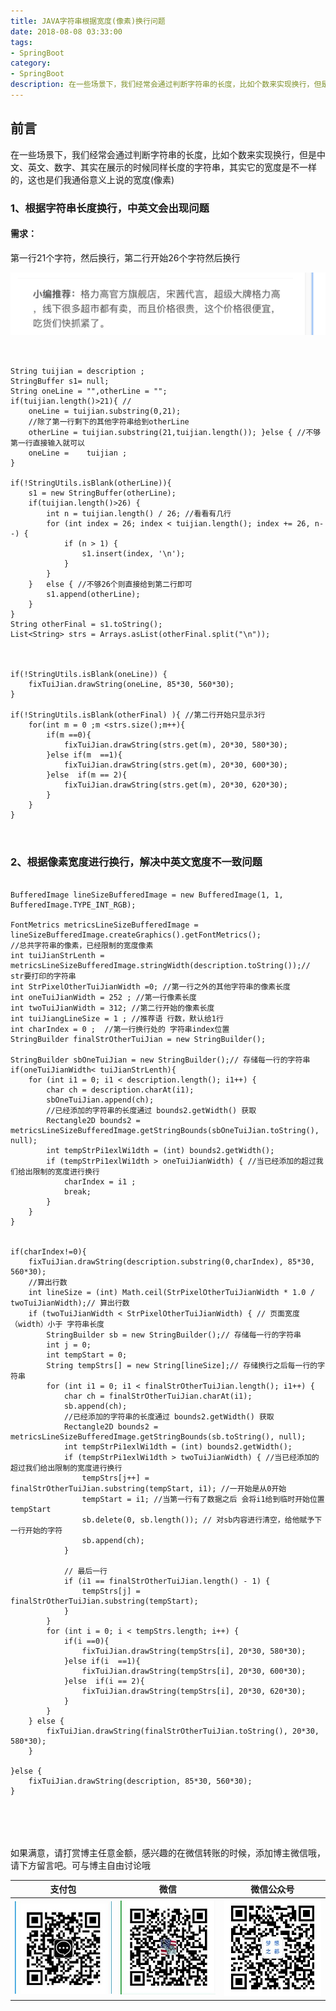```yaml
---
title: JAVA字符串根据宽度(像素)换行问题
date: 2018-08-08 03:33:00
tags: 
- SpringBoot
category: 
- SpringBoot
description: 在一些场景下，我们经常会通过判断字符串的长度，比如个数来实现换行，但是中文、英文、数字、其实在展示的时候同样长度的字符串，其实它的宽度是不一样的，这也是们我通俗意义上说的宽度(像素)
---
```

<!-- image url 
https://raw.githubusercontent.com/HealerJean/HealerJean.github.io/master/blogImages
　　首行缩进
<font color="red">  </font>
-->

## 前言

在一些场景下，我们经常会通过判断字符串的长度，比如个数来实现换行，但是中文、英文、数字、其实在展示的时候同样长度的字符串，其实它的宽度是不一样的，这也是们我通俗意义上说的宽度(像素)

### 1、根据字符串长度换行，中英文会出现问题

#### 需求：

第一行21个字符，然后换行，第二行开始26个字符然后换行

![WX20180808-163624@2x](https://raw.githubusercontent.com/HealerJean/HealerJean.github.io/master/blogImages/WX20180808-163624@2x.png)

```


String tuijian = description ;
StringBuffer s1= null;
String oneLine = "",otherLine = "";
if(tuijian.length()>21){ //
    oneLine = tuijian.substring(0,21);
    //除了第一行剩下的其他字符串给到otherLine
    otherLine = tuijian.substring(21,tuijian.length()); }else { //不够第一行直接输入就可以
    oneLine =    tuijian ;
}

if(!StringUtils.isBlank(otherLine)){
    s1 = new StringBuffer(otherLine);
    if(tuijian.length()>26) {
        int n = tuijian.length() / 26; //看看有几行
        for (int index = 26; index < tuijian.length(); index += 26, n--) {
            if (n > 1) {
                s1.insert(index, '\n');
            }
        }
    }   else { //不够26个则直接给到第二行即可
        s1.append(otherLine);
    }
}
String otherFinal = s1.toString();
List<String> strs = Arrays.asList(otherFinal.split("\n"));



if(!StringUtils.isBlank(oneLine)) {
    fixTuiJian.drawString(oneLine, 85*30, 560*30);
}

if(!StringUtils.isBlank(otherFinal) ){ //第二行开始只显示3行
    for(int m = 0 ;m <strs.size();m++){
        if(m ==0){
            fixTuiJian.drawString(strs.get(m), 20*30, 580*30);
        }else if(m  ==1){
            fixTuiJian.drawString(strs.get(m), 20*30, 600*30);
        }else  if(m == 2){
            fixTuiJian.drawString(strs.get(m), 20*30, 620*30);
        }
    }
}



```




### 2、根据像素宽度进行换行，解决中英文宽度不一致问题


```

BufferedImage lineSizeBufferedImage = new BufferedImage(1, 1, BufferedImage.TYPE_INT_RGB);

FontMetrics metricsLineSizeBufferedImage = lineSizeBufferedImage.createGraphics().getFontMetrics();
//总共字符串的像素，已经限制的宽度像素
int tuiJianStrLenth = metricsLineSizeBufferedImage.stringWidth(description.toString());// str要打印的字符串
int StrPixelOtherTuiJianWidth =0; //第一行之外的其他字符串的像素长度
int oneTuiJianWidth = 252 ; //第一行像素长度
int twoTuiJianWidth = 312; //第二行开始的像素长度
int tuiJiangLineSize = 1 ; //推荐语 行数，默认给1行
int charIndex = 0 ;  //第一行换行处的 字符串index位置
StringBuilder finalStrOtherTuiJian = new StringBuilder();

StringBuilder sbOneTuiJian = new StringBuilder();// 存储每一行的字符串
if(oneTuiJianWidth< tuiJianStrLenth){
    for (int i1 = 0; i1 < description.length(); i1++) {
        char ch = description.charAt(i1);
        sbOneTuiJian.append(ch);
        //已经添加的字符串的长度通过 bounds2.getWidth() 获取
        Rectangle2D bounds2 = metricsLineSizeBufferedImage.getStringBounds(sbOneTuiJian.toString(), null);
        int tempStrPi1exlWi1dth = (int) bounds2.getWidth();
        if (tempStrPi1exlWi1dth > oneTuiJianWidth) { //当已经添加的超过我们给出限制的宽度进行换行
            charIndex = i1 ;
            break;
        }
    }
}


if(charIndex!=0){
    fixTuiJian.drawString(description.substring(0,charIndex), 85*30, 560*30);
    //算出行数
    int lineSize = (int) Math.ceil(StrPixelOtherTuiJianWidth * 1.0 / twoTuiJianWidth);// 算出行数
    if (twoTuiJianWidth < StrPixelOtherTuiJianWidth) { // 页面宽度（width）小于 字符串长度
        StringBuilder sb = new StringBuilder();// 存储每一行的字符串
        int j = 0;
        int tempStart = 0;
        String tempStrs[] = new String[lineSize];// 存储换行之后每一行的字符串
        for (int i1 = 0; i1 < finalStrOtherTuiJian.length(); i1++) {
            char ch = finalStrOtherTuiJian.charAt(i1);
            sb.append(ch);
            //已经添加的字符串的长度通过 bounds2.getWidth() 获取
            Rectangle2D bounds2 = metricsLineSizeBufferedImage.getStringBounds(sb.toString(), null);
            int tempStrPi1exlWi1dth = (int) bounds2.getWidth();
            if (tempStrPi1exlWi1dth > twoTuiJianWidth) { //当已经添加的超过我们给出限制的宽度进行换行
                tempStrs[j++] = finalStrOtherTuiJian.substring(tempStart, i1); //一开始是从0开始
                tempStart = i1; //当第一行有了数据之后 会将i1给到临时开始位置 tempStart
                sb.delete(0, sb.length()); // 对sb内容进行清空，给他赋予下一行开始的字符
                sb.append(ch);
            }

            // 最后一行
            if (i1 == finalStrOtherTuiJian.length() - 1) {
                tempStrs[j] = finalStrOtherTuiJian.substring(tempStart);
            }
        }
        for (int i = 0; i < tempStrs.length; i++) {
            if(i ==0){
                fixTuiJian.drawString(tempStrs[i], 20*30, 580*30);
            }else if(i  ==1){
                fixTuiJian.drawString(tempStrs[i], 20*30, 600*30);
            }else  if(i == 2){
                fixTuiJian.drawString(tempStrs[i], 20*30, 620*30);
            }
        }
    } else {
        fixTuiJian.drawString(finalStrOtherTuiJian.toString(), 20*30, 580*30);
    }

}else {
    fixTuiJian.drawString(description, 85*30, 560*30);
}


```



<br/><br/><br/>
如果满意，请打赏博主任意金额，感兴趣的在微信转账的时候，添加博主微信哦， 请下方留言吧。可与博主自由讨论哦

|支付包 | 微信|微信公众号|
|:-------:|:-------:|:------:|
|![支付宝](https://raw.githubusercontent.com/HealerJean/HealerJean.github.io/master/assets/img/tctip/alpay.jpg) | ![微信](https://raw.githubusercontent.com/HealerJean/HealerJean.github.io/master/assets/img/tctip/weixin.jpg)|![微信公众号](https://raw.githubusercontent.com/HealerJean/HealerJean.github.io/master/assets/img/my/qrcode_for_gh_a23c07a2da9e_258.jpg)|




<!-- Gitalk 评论 start  -->

<link rel="stylesheet" href="https://unpkg.com/gitalk/dist/gitalk.css">
<script src="https://unpkg.com/gitalk@latest/dist/gitalk.min.js"></script> 
<div id="gitalk-container"></div>    
 <script type="text/javascript">
    var gitalk = new Gitalk({
		clientID: `1d164cd85549874d0e3a`,
		clientSecret: `527c3d223d1e6608953e835b547061037d140355`,
		repo: `HealerJean.github.io`,
		owner: 'HealerJean',
		admin: ['HealerJean'],
		id: '9T2O4tTJwiBRXh99',
    });
    gitalk.render('gitalk-container');
</script> 

<!-- Gitalk end -->

